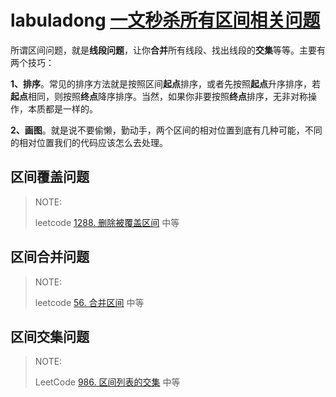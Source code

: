 # labuladong [一文秒杀所有区间相关问题](https://mp.weixin.qq.com/s/Eb6ewVajH56cUlY9LetRJw)

所谓区间问题，就是**线段问题**，让你**合并**所有线段、找出线段的**交集**等等。主要有两个技巧：

**1、排序**。常见的排序方法就是按照区间**起点**排序，或者先按照**起点**升序排序，若**起点**相同，则按照**终点**降序排序。当然，如果你非要按照**终点**排序，无非对称操作，本质都是一样的。

**2、画图**。就是说不要偷懒，勤动手，两个区间的相对位置到底有几种可能，不同的相对位置我们的代码应该怎么去处理。



## 区间覆盖问题

> NOTE: 
>
> leetcode [1288. 删除被覆盖区间](https://leetcode-cn.com/problems/remove-covered-intervals/) 中等



## 区间合并问题

> NOTE: 
>
> leetcode [56. 合并区间](https://leetcode-cn.com/problems/merge-intervals/) 中等



## 区间交集问题

> NOTE: 
>
> LeetCode [986. 区间列表的交集](https://leetcode-cn.com/problems/interval-list-intersections/) 中等

